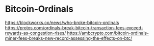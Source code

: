 # Bitcoin-Ordinals
https://blockworks.co/news/who-broke-bitcoin-ordinals https://protos.com/ordinals-break-bitcoin-transaction-fees-exceed-rewards-as-congestion-rises/ https://ambcrypto.com/bitcoin-ordinals-miner-fees-breaks-new-record-assessing-the-effects-on-btc/
